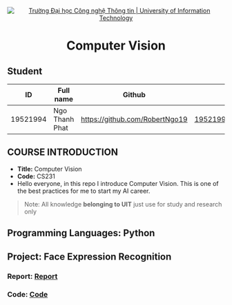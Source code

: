 <!-- Banner -->
<p align="center">
  <a href="https://www.uit.edu.vn/" title="Trường Đại học Công nghệ Thông tin" style="border: none;">
    <img src="https://i.imgur.com/WmMnSRt.png" alt="Trường Đại học Công nghệ Thông tin | University of Information Technology">
  </a>
</p>
<h1 align="center"><b>Computer Vision</b></h>

## Student
 ID          | Full name            | Github                    | Email                   |
 ------------- | ---------------------- |---------------------------|------------------------- 
 19521994      | Ngo Thanh Phat         |https://github.com/RobertNgo19 |19521994@gm.uit.edu.vn   |
 
  ## COURSE INTRODUCTION
* **Title:** Computer Vision
* **Code:** CS231
*  Hello everyone, in this repo I introduce  Computer Vision. This is one of the best practices for me to start my AI career.
> Note: All knowledge **belonging to UIT** just use for study and research only
## Programming Languages: Python
 
 ## Project: Face Expression Recognition
 ### Report: [Report](https://github.com/RobertNgo19/Face-Keypoint-Detection-w-CNN/blob/main/project/Report.pdf)
 ### Code: [Code](https://github.com/RobertNgo19/Face-Keypoint-Detection-w-CNN/blob/main/project/model.ipynb)

